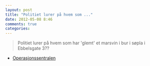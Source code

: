 ```yaml
---
layout: post
title: "Politiet lurer på hvem som ..."
date: 2012-05-08 8:46
comments: true
categories: 
---
```


> Politiet lurer på hvem som har 'glemt' et marsvin i bur i søpla i Ebbelsgate 3?? 
- [Operasjonssentralen](http://twitter.com/oslopolitiops/status/199888100003033089)
